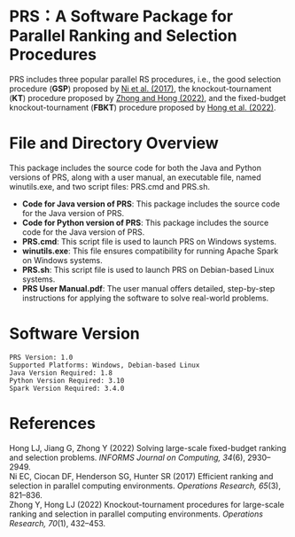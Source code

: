 # PRS：A Software Package for Parallel Ranking and Selection Procedures

PRS includes three popular parallel RS procedures, i.e., the good selection procedure (**GSP**) proposed by [ Ni et al. (2017)](https://doi.org/10.1287/opre.2016.1577), the knockout-tournament (**KT**) procedure proposed by [ Zhong and Hong (2022)](https://doi.org/10.1287/opre.2020.2065), and the fixed-budget knockout-tournament (**FBKT**) procedure proposed by [ Hong et al. (2022)](https://doi.org/10.1287/ijoc.2022.1221).

# File and Directory Overview

This package includes the source code for both the Java and Python versions of PRS, along with a user manual, an executable file, named winutils.exe, and two script files: PRS.cmd and PRS.sh.
- **Code for Java version of PRS**: This package includes the source code for the Java version of PRS.
- **Code for Python version of PRS**: This package includes the source code for the Java version of PRS.
- **PRS.cmd**: This script file is used to launch PRS on Windows systems.
- **winutils.exe**: This file ensures compatibility for running Apache Spark on Windows systems.
- **PRS.sh**: This script file is used to launch PRS on Debian-based Linux systems.
- **PRS User Manual.pdf**: The user manual offers detailed, step-by-step instructions for applying the software to solve real-world problems.

# Software Version

```plaintext
PRS Version: 1.0
Supported Platforms: Windows, Debian-based Linux
Java Version Required: 1.8
Python Version Required: 3.10
Spark Version Required: 3.4.0
```

# References
Hong LJ, Jiang G, Zhong Y (2022) Solving large-scale fixed-budget ranking and selection problems. *INFORMS Journal on Computing, 34*(6), 2930–2949.  
Ni EC, Ciocan DF, Henderson SG, Hunter SR (2017) Efficient ranking and selection in parallel computing environments. *Operations Research, 65*(3), 821–836.  
Zhong Y, Hong LJ (2022) Knockout-tournament procedures for large-scale ranking and selection in parallel computing environments. *Operations Research, 70*(1), 432–453.  

